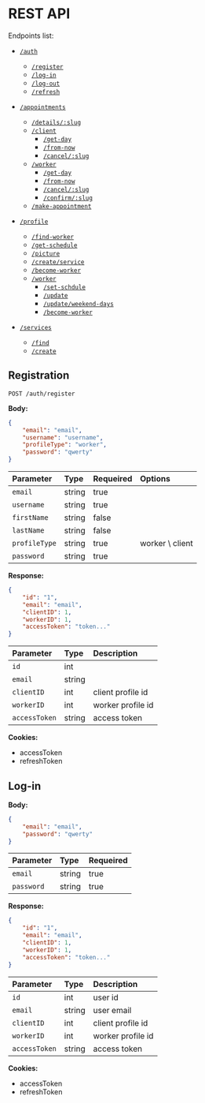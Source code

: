 # **REST API**

Endpoints list:

- [`/auth`](./)
  - [`/register`](#Registration)
  - [`/log-in`](#Log-in)
  - [`/log-out`](./)
  - [`/refresh`](./)

- [`/appointments`](./)
  - [`/details/:slug`](./)
  - [`/client`](./)
    - [`/get-day`](./)
    - [`/from-now`](./)
    - [`/cancel/:slug`](./)
  - [`/worker`](./)
    - [`/get-day`](./)
    - [`/from-now`](./)
    - [`/cancel/:slug`](./)
    - [`/confirm/:slug`](./)
  - [`/make-appointment`](./)

- [`/profile`](./)
  - [`/find-worker`](./)
  - [`/get-schedule`](./)
  - [`/picture`](./)
  - [`/create/service`](./)
  - [`/become-worker`](./)
  - [`/worker`](./)
    - [`/set-schdule`](./)
    - [`/update`](./)
    - [`/update/weekend-days`](./)
    - [`/become-worker`](./)

- [`/services`](./)
  - [`/find`](./)
  - [`/create`](./)

## **Registration**

```http
POST /auth/register
```

**Body:**

```json
{
    "email": "email",
    "username": "username",
    "profileType": "worker",
    "password": "qwerty"
}
```

| **Parameter** | **Type** | **Requeired** | **Options** |
| :--- | :--- | :--- | :--- |
| `email` | string | true | | |
| `username` | string | true | |
| `firstName` | string | false | |
| `lastName` | string | false | |
| `profileType` | string | true | worker \ client |
| `password` | string | true | |

**Response:**

```json
{
    "id": "1",
    "email": "email",
    "clientID": 1,
    "workerID": 1,
    "accessToken": "token..."
}
```

| **Parameter** | **Type** | **Description** |
| :--- | :--- | :--- |
| `id` | int | |
| `email` | string | |
| `clientID` | int | client profile id |
| `workerID` | int | worker profile id |
| `accessToken` | string | access token |

**Cookies:**

- accessToken
- refreshToken

## **Log-in**

**Body:**

```json
{
    "email": "email",
    "password": "qwerty"
}
```

| **Parameter** | **Type** | **Requeired** |
| :--- | :--- | :--- |
| `email` | string | true | |
| `password` | string | true |

**Response:**

```json
{
    "id": "1",
    "email": "email",
    "clientID": 1,
    "workerID": 1,
    "accessToken": "token..."
}
```

| **Parameter** | **Type** | **Description** |
| :--- | :--- | :--- |
| `id` | int | user id |
| `email` | string | user email |
| `clientID` | int | client profile id |
| `workerID` | int | worker profile id |
| `accessToken` | string | access token |

**Cookies:**

- accessToken
- refreshToken

